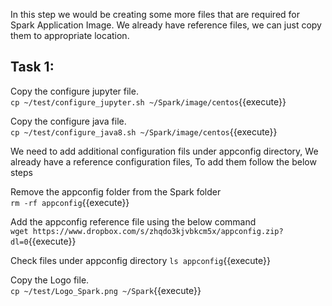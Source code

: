 In this step we would be creating some more files that are required for Spark Application Image.
We already have reference files, we can just copy them to appropriate location.

## Task 1:

Copy the configure jupyter file.<br>
`cp ~/test/configure_jupyter.sh ~/Spark/image/centos`{{execute}}

Copy the configure java file.<br>
`cp ~/test/configure_java8.sh ~/Spark/image/centos`{{execute}}

We need to add additional configuration fils under appconfig directory, We already have a reference configuration files, To add them follow the below steps<br>

Remove the appconfig folder from the Spark folder<br>
`rm -rf appconfig`{{execute}}

Add the appconfig reference file using the below command<br>
`wget https://www.dropbox.com/s/zhqdo3kjvbkcm5x/appconfig.zip?dl=0`{{execute}}

Check files under appconfig directory
`ls appconfig`{{execute}}

Copy the Logo file.
<br>
`cp ~/test/Logo_Spark.png ~/Spark`{{execute}}
